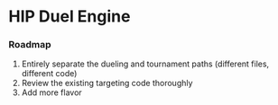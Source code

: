 # HIP Duel Engine

### Roadmap

1. Entirely separate the dueling and tournament paths (different files, different code)
2. Review the existing targeting code thoroughly
3. Add more flavor